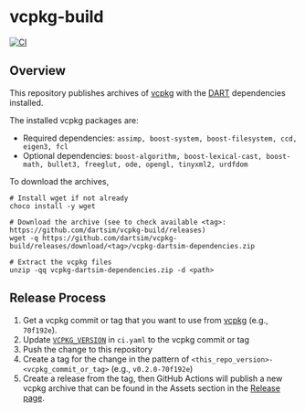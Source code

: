 # vcpkg-build

[![CI](https://github.com/dartsim/vcpkg-build/workflows/CI/badge.svg)](https://github.com/dartsim/vcpkg-build/actions)

## Overview

This repository publishes archives of [vcpkg] with the [DART] dependencies installed.

The installed vcpkg packages are:

* Required dependencies: `assimp, boost-system, boost-filesystem, ccd, eigen3, fcl`
* Optional dependencies: `boost-algorithm, boost-lexical-cast, boost-math, bullet3, freeglut, ode, opengl, tinyxml2, urdfdom`

To download the archives,

```shell
# Install wget if not already
choco install -y wget

# Download the archive (see to check available <tag>: https://github.com/dartsim/vcpkg-build/releases)
wget -q https://github.com/dartsim/vcpkg-build/releases/download/<tag>/vcpkg-dartsim-dependencies.zip

# Extract the vcpkg files
unzip -qq vcpkg-dartsim-dependencies.zip -d <path>
```

## Release Process

1. Get a vcpkg commit or tag that you want to use from [vcpkg] (e.g., `70f192e`).
1. Update [`VCPKG_VERSION`](https://github.com/dartsim/vcpkg-build/blob/9525f91281fb0151939eaa9ebd0eb6182f230474/.github/workflows/ci.yml#L18) in `ci.yaml` to the vcpkg commit or tag
1. Push the change to this repository
1. Create a tag for the change in the pattern of `<this_repo_version>-<vcpkg_commit_or_tag>` (e.g., `v0.2.0-70f192e`)
1. Create a release from the tag, then GitHub Actions will publish a new vcpkg archive that can be found in the Assets section in the [Release page](https://github.com/dartsim/vcpkg-build/releases).


[DART]: https://github.com/dartsim/dart
[vcpkg]: https://github.com/microsoft/vcpkg
